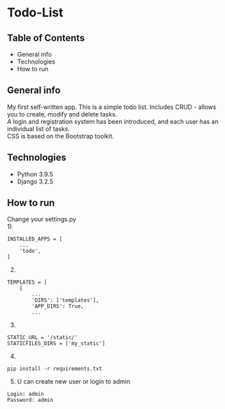 # Todo-List 
## Table of Contents

* General info
* Technologies
* How to run


## General info
My first self-written app. This is a simple todo list. 
Includes CRUD - allows you to create, modify and delete tasks.  
A login and registration system has been introduced, and each user has an individual list of tasks.  
CSS is based on the Bootstrap toolkit.


## Technologies
- Python 3.9.5
- Django 3.2.5


## How to run
Change your settings.py  
1) 
```
INSTALLED_APPS = [
    ...
    'todo',
]
```
2)
```
TEMPLATES = [
    {
        ...
        'DIRS': ['templates'],
        'APP_DIRS': True,
        ...
```
3)
```
STATIC_URL = '/static/'
STATICFILES_DIRS = ['my_static']
```

4)

```
pip install -r requirements.txt
```

5) U can create new user or login to admin
```
Login: admin
Password: admin
```



